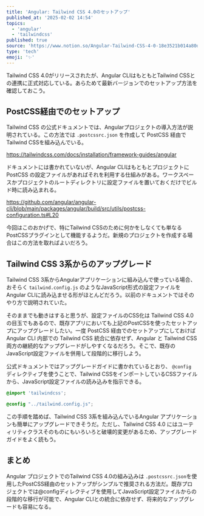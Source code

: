 ```yaml
---
title: 'Angular: Tailwind CSS 4.0のセットアップ'
published_at: '2025-02-02 14:54'
topics:
  - 'angular'
  - 'tailwindcss'
published: true
source: 'https://www.notion.so/Angular-Tailwind-CSS-4-0-18e3521b014a80d9af62f945ecfa18f3'
type: 'tech'
emoji: '✨'
---
```


Tailwind CSS 4.0がリリースされたが、Angular CLIはもともとTailwind CSSとの連携に正式対応している。あらためて最新バージョンでのセットアップ方法を確認しておこう。

## PostCSS経由でのセットアップ

Tailwind CSS の公式ドキュメントでは、Angularプロジェクトの導入方法が説明されている。この方法では `.postcssrc.json` を作成して PostCSS 経由でTailwind CSSを組み込んでいる。

https://tailwindcss.com/docs/installation/framework-guides/angular

ドキュメントには書かれていないが、Angular CLIはもともとプロジェクトに PostCSS の設定ファイルがあればそれを利用する仕組みがある。ワークスペースかプロジェクトのルートディレクトリに設定ファイルを置いておくだけでビルド時に読み込まれる。

https://github.com/angular/angular-cli/blob/main/packages/angular/build/src/utils/postcss-configuration.ts#L20

今回はこのおかげで、特にTailwind CSSのために何かをしなくても単なるPostCSSプラグインとして機能するようだ。新規のプロジェクトを作成する場合はこの方法を取ればよいだろう。

## Tailwind CSS 3系からのアップグレード

Tailwind CSS 3系からAngularアプリケーションに組み込んで使っている場合、おそらく `tailwind.config.js` のようなJavaScript形式の設定ファイルをAngular CLIに読み込ませる形がほとんどだろう。以前のドキュメントではそのやり方で説明されていた。

そのままでも動きはすると思うが、設定ファイルのCSS化は Tailwind CSS 4.0 の目玉でもあるので、既存アプリにおいても上記のPostCSSを使ったセットアップにアップグレードしたい。一度 PostCSS 経由でのセットアップにしておけば Angular CLI 内部での Tailwind CSS 統合に依存せず、Angular と Tailwind CSS 両方の継続的なアップグレードがしやすくなるだろう。そこで、既存のJavaScript設定ファイルを併用して段階的に移行しよう。

公式ドキュメントではアップグレードガイドに書かれているとおり、 `@config` ディレクティブを使うことで、Tailwind CSSをインポートしているCSSファイルから、JavaScript設定ファイルの読み込みを指示できる。

```css
@import 'tailwindcss';

@config "../tailwind.config.js";
```

この手順を踏めば、Tailwind CSS 3系を組み込んでいるAngular アプリケーションも簡単にアップグレードできそうだ。ただし、Tailwind CSS 4.0 にはユーティリティクラスそのものにもいろいろと破壊的変更があるため、アップグレードガイドをよく読もう。

## まとめ

Angular プロジェクトでのTailwind CSS 4.0の組み込みは `.postcssrc.json`を使用したPostCSS経由のセットアップがシンプルで推奨される方法だ。既存プロジェクトでは@configディレクティブを使用してJavaScript設定ファイルからの段階的な移行が可能で、Angular CLIとの統合に依存せず、将来的なアップグレードも容易になる。
